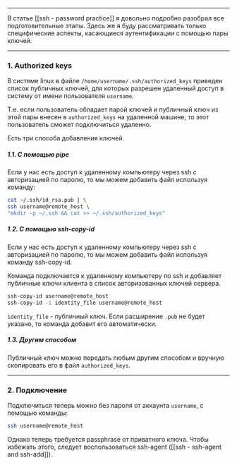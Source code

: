 ___
В статье [[ssh - password practice]] я довольно подробно разобрал все подготовительные этапы. Здесь же я буду рассматривать только специфические аспекты, касающиеся аутентификации с помощью пары ключей.

___
### 1. Authorized keys

В системе linux в файле `/home/username/.ssh/authorized_keys` приведен список публичных ключей, для которых разрешен удаленный доступ в систему от имени пользователя `username`.

Т.е. если пользователь обладает парой ключей и публичный ключ из этой пары внесен в `authorized_keys` на удаленной машине, то этот пользователь сможет подключиться удаленно.

Есть три способа добавления ключей.

##### 1.1. С помощью pipe

Если у нас есть доступ к удаленному компьютеру через ssh с авторизацией по паролю, то мы можем добавить файл используя команду:
```bash
cat ~/.ssh/id_rsa.pub | \
ssh username@remote_host \
"mkdir -p ~/.ssh && cat >> ~/.ssh/authorized_keys"
```

##### 1.2. С помощью ssh-copy-id

Если у нас есть доступ к удаленному компьютеру через ssh с авторизацией по паролю, то мы можем добавить файл используя команду ssh-copy-id. 

Команда подключается к удаленному компьютеру по ssh и добавляет публичные ключи клиента в список авторизованных ключей сервера.

```bash
ssh-copy-id username@remote_host
ssh-copy-id -i identity_file username@remote_host
```

`identity_file` - публичный ключ. Если расширение `.pub` не будет указано, то команда добавит его автоматически.

##### 1.3. Другим способом

Публичный ключ можно передать любым другим способом и вручную скопировать его в файл `authorized_keys`.

___
### 2. Подключение

Подключиться теперь можно без пароля от аккаунта `username`, с помощью команды:
```bash
ssh username@remote_host
```
Однако теперь требуется passphrase от приватного ключа. Чтобы избежать этого, следует воспользоваться ssh-agent ([[ssh - ssh-agent and ssh-add]]).
